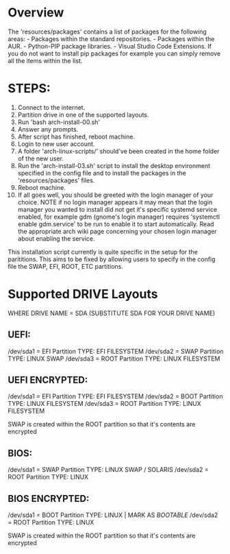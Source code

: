 # Overview
The 'resources/packages' contains a list of packages for the following areas:
    - Packages within the standard repositories.
    - Packages within the AUR.
    - Python-PIP package libraries.
    - Visual Studio Code Extensions.
If you do not want to install pip packages for example you can simply remove all the items within the list.

# STEPS:
1. Connect to the internet.
2. Partition drive in one of the supported layouts.
3. Run 'bash arch-install-00.sh'
4. Answer any prompts.
5. After script has finished, reboot machine.
6. Login to new user account.
7. A folder 'arch-linux-scripts/' should've been created in the home folder of the new user.
8. Run the 'arch-install-03.sh' script to install the desktop environment specified in the config
file and to install the packages in the 'resources/packages' files.
9. Reboot machine. 
10. If all goes well, you should be greeted with the login manager of your choice. NOTE if no 
login manager appears it may mean that the login manager you wanted to install did not get 
it's specific systemd service enabled, for example gdm (gnome's login manager) requires 
'systemctl enable gdm.service' to be run to enable it to start automatically. Read the appropriate
arch wiki page concerning your chosen login manager about enabling the service. 

This installation script currently is quite specific in the setup for the parititions. This aims to 
be fixed by allowing users to specify in the config file the SWAP, EFI, ROOT, ETC partitions.

# Supported DRIVE Layouts

WHERE DRIVE NAME = SDA (SUBSTITUTE SDA FOR YOUR DRIVE NAME)

## UEFI: 

/dev/sda1 = EFI Partition       TYPE: EFI FILESYSTEM
/dev/sda2 = SWAP Partition      TYPE: LINUX SWAP 
/dev/sda3 = ROOT Partition      TYPE: LINUX FILESYSTEM

## UEFI ENCRYPTED:

/dev/sda1 = EFI Partition       TYPE: EFI FILESYSTEM 
/dev/sda2 = BOOT Partition      TYPE: LINUX FILESYSTEM
/dev/sda3 = ROOT Partition      TYPE: LINUX FILESYSTEM

SWAP is created within the ROOT partition so that it's contents are encrypted

## BIOS: 

/dev/sda1 = SWAP Partition      TYPE: LINUX SWAP / SOLARIS
/dev/sda2 = ROOT Partition      TYPE: LINUX 

## BIOS ENCRYPTED: 

/dev/sda1 = BOOT Partition      TYPE: LINUX | MARK AS *BOOTABLE*
/dev/sda2 = ROOT Partition      TYPE: LINUX

SWAP is created within the ROOT partition so that it's contents are encrypted
